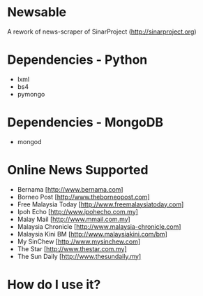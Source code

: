 Newsable
========

A rework of news-scraper of SinarProject (http://sinarproject.org)

# Dependencies - Python
* lxml
* bs4
* pymongo

# Dependencies - MongoDB
* mongod
 
# Online News Supported
* Bernama [http://www.bernama.com]
* Borneo Post [http://www.theborneopost.com]
* Free Malaysia Today [http://www.freemalaysiatoday.com]
* Ipoh Echo [http://www.ipohecho.com.my]
* Malay Mail [http://www.mmail.com.my]
* Malaysia Chronicle [http://www.malaysia-chronicle.com]
* Malaysia Kini BM [http://www.malaysiakini.com/bm]
* My SinChew [http://www.mysinchew.com]
* The Star [http://www.thestar.com.my]
* The Sun Daily [http://www.thesundaily.my]
 
# How do I use it?
